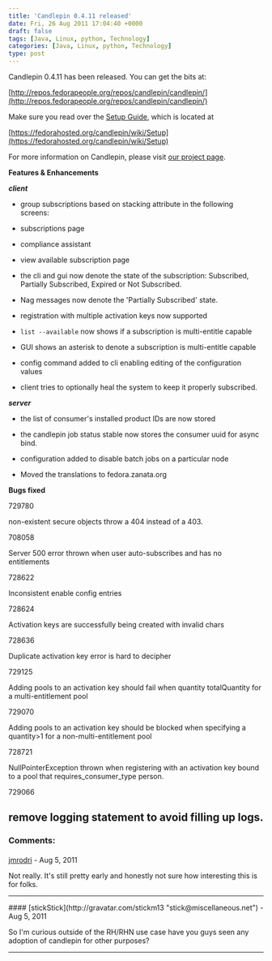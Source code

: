 ```yaml
---
title: 'Candlepin 0.4.11 released'
date: Fri, 26 Aug 2011 17:04:40 +0000
draft: false
tags: [Java, Linux, python, Technology]
categories: [Java, Linux, python, Technology]
type: post
---
```


Candlepin 0.4.11 has been released. You can get the bits at:

[http://repos.fedorapeople.org/repos/candlepin/candlepin/](http://repos.fedorapeople.org/repos/candlepin/candlepin/)

Make sure you read over the [Setup Guide](https://fedorahosted.org/candlepin/wiki/Setup), which is located at

[https://fedorahosted.org/candlepin/wiki/Setup](https://fedorahosted.org/candlepin/wiki/Setup)

For more information on Candlepin, please visit [our project page](http://candlepinproject.org/).

**Features & Enhancements**

**_client_**

*   group subscriptions based on stacking attribute in the following screens:

*   subscriptions page

*   compliance assistant

*   view available subscription page

*   the cli and gui now denote the state of the subscription: Subscribed, Partially Subscribed, Expired or Not Subscribed.

*   Nag messages now denote the 'Partially Subscribed' state.

*   registration with multiple activation keys now supported

*   `list --available` now shows if a subscription is multi-entitle capable

*   GUI shows an asterisk to denote a subscription is multi-entitle capable

*   config command added to cli enabling editing of the configuration values

*   client tries to optionally heal the system to keep it properly subscribed.

**_server_**

*   the list of consumer's installed product IDs are now stored

*   the candlepin job status stable now stores the consumer uuid for async bind.

*   configuration added to disable batch jobs on a particular node

*   Moved the translations to fedora.zanata.org

**Bugs fixed**

729780

non-existent secure objects throw a 404 instead of a 403.

708058

Server 500 error thrown when user auto-subscribes and has no entitlements

728622

Inconsistent enable config entries

728624

Activation keys are successfully being created with invalid chars

728636

Duplicate activation key error is hard to decipher

729125

Adding pools to an activation key should fail when quantity totalQuantity for a multi-entitlement pool

729070

Adding pools to an activation key should be blocked when specifying a quantity>1 for a non-multi-entitlement pool

728721

NullPointerException thrown when registering with an activation key bound to a pool that requires\_consumer\_type person.

729066

remove logging statement to avoid filling up logs.
---
### Comments:
####
[jmrodri](http://zeusville.wordpress.com/ "jmrodri@gmail.com") - <time datetime="2011-08-26 19:29:22">Aug 5, 2011</time>

Not really. It's still pretty early and honestly not sure how interesting this is for folks.
<hr />
####
[stickStick](http://gravatar.com/stickm13 "stick@miscellaneous.net") - <time datetime="2011-08-26 18:06:40">Aug 5, 2011</time>

So I'm curious outside of the RH/RHN use case have you guys seen any adoption of candlepin for other purposes?
<hr />
